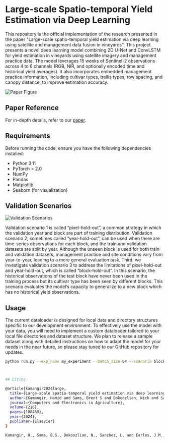 # Large-scale Spatio-temporal Yield Estimation via Deep Learning

This repository is the official implementation of the research presented in the paper "Large-scale spatio-temporal yield estimation via deep learning using satellite and management data fusion in vineyards". This project presents a novel deep learning model combining 2D U-Net and ConvLSTM for yield estimation in vineyards using satellite imagery and management practice data. The model leverages 15 weeks of Sentinel-2 observations across 4 to 6 channels (RGB, NIR, and optionally encoded time and historical yield averages). It also incorporates embedded management practice information, including cultivar types, trellis types, row spacing, and canopy distance, to improve estimation accuracy.

![Paper Figure](https://ars.els-cdn.com/content/image/1-s2.0-S016816992300827X-gr4.jpg)

## Paper Reference
For in-depth details, refer to our [paper](https://www.sciencedirect.com/science/article/pii/S016816992300827X).

## Requirements

Before running the code, ensure you have the following dependencies installed:

- Python 3.11
- PyTorch > 2.0
- NumPy
- Pandas
- Matplotlib
- Seaborn (for visualization)


## Validation Scenarios

![Validation Scenarios](https://ars.els-cdn.com/content/image/1-s2.0-S016816992300827X-gr6.jpg)

Validation scenario 1 is called “pixel-hold-out”, a common strategy in which the validation year and block are part of training distribution. Validation scenario 2, sometimes called “year-hold-out”, can be used when there are time-series observations for each block, and the train and validation datasets are split by year. Although the unseen block is used for both train and validation datasets, management practice and site conditions vary from year-to-year, leading to a more general evaluation task. Third, we investigate validation scenario 3 to address the limitations of pixel-hold-out and year-hold-out, which is called “block-hold-out”. In this scenario, the historical observations of the test block have never been used in the training process but its cultivar type has been seen by different blocks. This scenario evaluates the model’s capacity to generalize to a new block which has no historical yield observations.


## Usage
The current dataloader is designed for local data and directory structures specific to our development environment. To effectively use the model with your data, you will need to implement a custom dataloader tailored to your local file directories and dataset structure. We plan to release a sample dataset along with detailed instructions on how to adapt the model for your needs in the near future, so please stay tuned to our GitHub repository for updates.


```bash
python run.py --exp_name my_experiment --batch_size 64 --scenario block-hold-out --in_channels 6 --dropout 0.1  --lr 0.0001 --wd 0.0001 --epochs 50 



## Citing 

@article{kamangir2024large,
  title={Large-scale spatio-temporal yield estimation via deep learning using satellite and management data fusion in vineyards},
  author={Kamangir, Hamid and Sams, Brent S and Dokoozlian, Nick and Sanchez, Luis and Earles, J Mason},
  journal={Computers and Electronics in Agriculture},
  volume={216},
  pages={108439},
  year={2024},
  publisher={Elsevier}
}

Kamangir, H., Sams, B.S., Dokoozlian, N., Sanchez, L. and Earles, J.M., 2024. Large-scale spatio-temporal yield estimation via deep learning using satellite and management data fusion in vineyards. Computers and Electronics in Agriculture, 216, p.108439.

